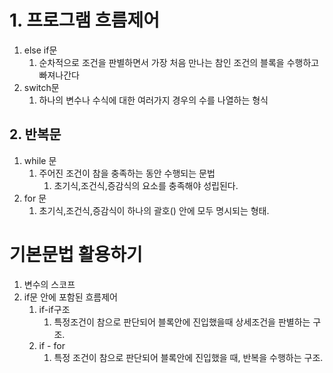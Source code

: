 # 1. 프로그램 흐름제어

1. else if문
   1. 순차적으로 조건을 판별하면서 가장 처음 만나는 참인 조건의 블록을 수행하고 빠져나간다
2. switch문
   1. 하나의 변수나 수식에 대한 여러가지 경우의 수를 나열하는 형식

## 2. 반복문

1. while 문
   1. 주어진 조건이 참을 충족하는 동안 수행되는 문법
      1. 초기식,조건식,증감식의 요소를 충족해야 성립된다.
2. for 문
   1. 초기식,조건식,증감식이 하나의 괄호() 안에 모두 명시되는 형태.

# 기본문법 활용하기

1. 변수의 스코프
2. if문 안에 포함된 흐름제어
   1. if-if구조
      1. 특정조건이 참으로 판단되어 블록안에 진입했을때 상세조건을 판별하는 구조.
   2. if - for
      1. 특정 조건이 참으로 판단되어 블록안에 진입했을 때, 반복을 수행하는 구조.


